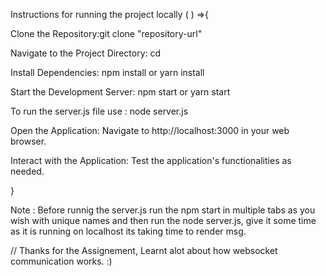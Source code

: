 Instructions for running the project locally ( ) =>{

Clone the Repository:git clone "repository-url"

Navigate to the Project Directory: cd <project-folder>

Install Dependencies: npm install or yarn install

Start the Development Server: npm start or yarn start

To run the server.js file use : node server.js

Open the Application: Navigate to http://localhost:3000 in your web browser.

Interact with the Application: Test the application's functionalities as needed.

}

Note : Before runnig the server.js run the npm start in multiple tabs as you wish with unique names and then run the node server.js, give it some time as it is running on localhost its taking time to render msg.

// Thanks for the Assignement, Learnt alot about how websocket communication works. :)
